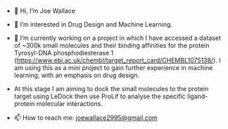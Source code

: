 - 👋 Hi, I’m Joe Wallace

- 👀 I’m interested in Drug Design and Machine Learning.

- 🌱 I’m currently working on a project in which I have accessed a dataset of ~300k small molecules and their binding affinities for the protein Tyrosyl-DNA phosphodiesterase 1 (https://www.ebi.ac.uk/chembl/target_report_card/CHEMBL1075138/). I am using this as a mini project to gain further experience in machine learning, with an emphasis on drug design. 
- At this stage I am aiming to dock the small molecules to the protein target using LeDock then use ProLif to analyse the specific ligand-protein molecular interactions. 

- 📫 How to reach me: joewallace2995@gmail.com


